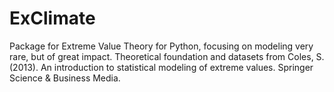 # ExClimate
Package for Extreme Value Theory for Python, focusing on modeling very rare, but of great impact. Theoretical foundation and datasets from Coles, S. (2013). An introduction to statistical modeling of extreme values. Springer Science &amp; Business Media.
